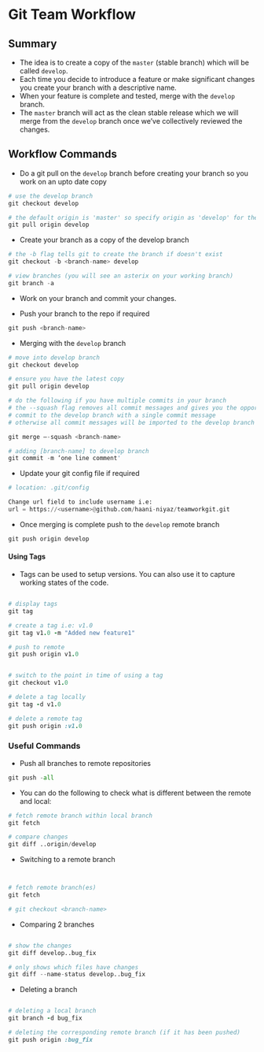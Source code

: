 Git Team Workflow
=================



## Summary ##
  

   * The idea is to create a copy of the `master` (stable branch) which will be called `develop`.
   * Each time you decide to introduce a feature or make significant changes you create your branch with a descriptive name.
   * When your feature is complete and tested, merge with the `develop` branch.
   * The `master` branch will act as the clean stable release which we will merge from the `develop` branch once we’ve collectively reviewed the changes.



## Workflow Commands ##


+ Do a git pull on the `develop` branch before creating your branch so you work on an upto date copy

```python
# use the develop branch
git checkout develop

# the default origin is 'master' so specify origin as 'develop' for the pull request
git pull origin develop
```


+ Create your branch as a copy of the develop branch

```python
# the -b flag tells git to create the branch if doesn't exist
git checkout -b <branch-name> develop

# view branches (you will see an asterix on your working branch)
git branch -a
```

+ Work on your branch and commit your changes.


+ Push your branch to the repo if required

```python
git push <branch-name>
```


+ Merging with the `develop` branch

```python
# move into develop branch
git checkout develop

# ensure you have the latest copy
git pull origin develop

# do the following if you have multiple commits in your branch
# the --squash flag removes all commit messages and gives you the opportunity to  
# commit to the develop branch with a single commit message
# otherwise all commit messages will be imported to the develop branch

git merge –-squash <branch-name>

# adding [branch-name] to develop branch
git commit -m ‘one line comment'
```


+ Update your git config file if required

```python
# location: .git/config

Change url field to include username i.e:
url = https://<username>@github.com/haani-niyaz/teamworkgit.git
```


+ Once merging is complete push to the `develop` remote branch

```python
git push origin develop
```



#### Using Tags  ####

+ Tags can be used to setup versions. You can also use it to capture working states of the code.

```ruby

# display tags
git tag

# create a tag i.e: v1.0
git tag v1.0 -m "Added new feature1"

# push to remote
git push origin v1.0


# switch to the point in time of using a tag
git checkout v1.0

# delete a tag locally
git tag -d v1.0

# delete a remote tag
git push origin :v1.0


```



### Useful Commands ###

+ Push all branches to remote repositories

```python
git push -all
```



+ You can do the following to check what is different between the remote and local:

```python
# fetch remote branch within local branch
git fetch 

# compare changes
git diff ..origin/develop
```

+ Switching to a remote branch

```python


# fetch remote branch(es)
git fetch

# git checkout <branch-name>

```



+ Comparing 2 branches

```python

# show the changes
git diff develop..bug_fix

# only shows which files have changes
git diff --name-status develop..bug_fix

```

+ Deleting a branch

```ruby

# deleting a local branch
git branch -d bug_fix

# deleting the corresponding remote branch (if it has been pushed)
git push origin :bug_fix

```





